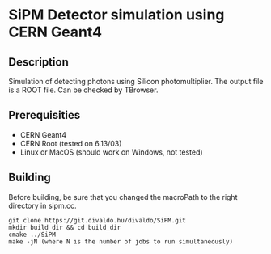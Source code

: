 
# SiPM Detector simulation using CERN Geant4

## Description
Simulation of detecting photons using Silicon photomultiplier.
The output file is a ROOT file. Can be checked by TBrowser.

## Prerequisities
* CERN Geant4
* CERN Root (tested on 6.13/03)
* Linux or MacOS (should work on Windows, not tested)

## Building
Before building, be sure that you changed the macroPath to the right directory in sipm.cc.
```
git clone https://git.divaldo.hu/divaldo/SiPM.git
mkdir build_dir && cd build_dir
cmake ../SiPM
make -jN (where N is the number of jobs to run simultaneously)
```

